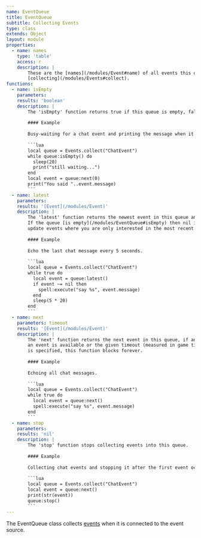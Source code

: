 ```yaml
---
name: EventQueue
title: EventQueue
subtitle: Collecting Events
type: class
extends: Object
layout: module
properties:
  - name: names
    type: 'table'
    access: r
    description: |
        These are the [names](/modules/Event#name) of all events this queue is
        [collecting](/modules/Events#collect).
functions:
  - name: isEmpty
    parameters: 
    results: 'boolean'
    description: |
        The 'isEmpty' function returns true if this queue is empty, false otherwise.
       
        #### Example
       
        Busy-waiting for a chat event and printing the message when it occurs.
       
        ```lua
        local queue = Events.collect("ChatEvent")
        while queue:isEmpty() do
          sleep(20)
          print("still waiting...")
        end
        local event = queue:next(0)
        print("You said "..event.message)
        ```
  - name: latest
    parameters: 
    results: '[Event](/modules/Event)'
    description: |
        The 'latest' function returns the newest event in this queue and discards all older events.
        If the queue [is empty](/modules/EventQueue#isEmpty) then nil is returned. This is useful for
        update events where you are only interested in the most recent change.
       
        #### Example
       
        Echo the last chat message every 5 seconds.
       
        ```lua
        local queue = Events.collect("ChatEvent")
        while true do
          local event = queue:latest()
          if event ~= nil then
            spell:execute("say %s", event.message)
          end
          sleep(5 * 20)
        end
        ```
  - name: next
    parameters: timeout
    results: '[Event](/modules/Event)'
    description: |
        The 'next' function returns the next event in this queue, if any. This function blocks until
        an event is available or the given timeout (measured in game ticks) is reached. If no timeout
        is specified, this function blocks forever.
       
        #### Example
       
        Echoing all chat messages.
       
        ```lua
        local queue = Events.collect("ChatEvent")
        while true do
          local event = queue:next()
          spell:execute("say %s", event.message)
        end
        ```
  - name: stop
    parameters: 
    results: 'nil'
    description: |
        The 'stop' function stops collecting events into this queue.
       
        #### Example
       
        Collecting chat events and stopping it after the first event occurs.
       
        ```lua
        local queue = Events.collect("ChatEvent")
        local event = queue:next()
        print(str(event))
        queue:stop()
        ```
---
```


The <span class="notranslate">EventQueue</span> class collects [events](/modules/Event) when it
is connected to the event source.
